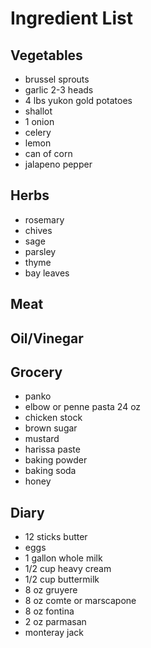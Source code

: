 # Ingredient List

## Vegetables

* brussel sprouts
* garlic 2-3 heads
* 4 lbs yukon gold potatoes
* shallot
* 1 onion
* celery
* lemon
* can of corn
* jalapeno pepper

## Herbs

* rosemary
* chives
* sage
* parsley
* thyme
* bay leaves

## Meat

## Oil/Vinegar

## Grocery

* panko
* elbow or penne pasta 24 oz
* chicken stock
* brown sugar
* mustard
* harissa paste
* baking powder
* baking soda
* honey

## Diary

* 12 sticks butter
* eggs
* 1 gallon whole milk
* 1/2 cup heavy cream
* 1/2 cup buttermilk
* 8 oz gruyere
* 8 oz comte or marscapone
* 8 oz fontina
* 2 oz parmasan
* monteray jack
